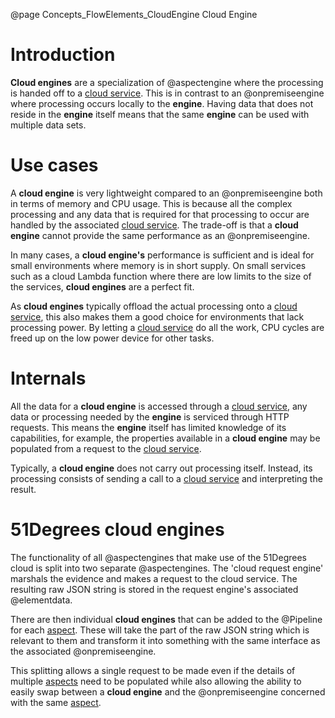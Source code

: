 @page Concepts_FlowElements_CloudEngine Cloud Engine

# Introduction

**Cloud engines** are a specialization of @aspectengine where the processing is handed off to a
[cloud service](@term{CloudService}). This is in contrast to an @onpremiseengine where processing 
occurs locally to the **engine**. Having data that does not reside
in the **engine** itself means that the same **engine** can be used with multiple data sets.

# Use cases

A **cloud engine** is very lightweight compared to an @onpremiseengine both in terms of memory and CPU usage.
This is because all the complex processing and any data that is required for that processing to occur are handled
by the associated [cloud service](@term{CloudService}). The trade-off is that a **cloud engine**
cannot provide the same performance as an @onpremiseengine.

In many cases, a **cloud engine's** performance is sufficient and is ideal for small environments where
memory is in short supply. On small services such as a cloud Lambda function where there are low limits to the size of
the services, **cloud engines** are a perfect fit.

As **cloud engines** typically offload the actual processing onto a [cloud service](@term{CloudService}), this
also makes them a good choice for environments that lack processing power. By letting a
[cloud service](@term{CloudService}) do all the work, CPU cycles are freed up on the low power device for other
tasks.

# Internals

All the data for a **cloud engine** is accessed through a [cloud service](@term{CloudService}), any data
or processing needed by the **engine** is serviced through HTTP requests. This means the **engine** itself
has limited knowledge of its capabilities, for example, the properties available in a **cloud engine** may be
populated from a request to the [cloud service](@term{CloudService}).

Typically, a **cloud engine** does not carry out processing itself. Instead, its processing consists of sending
a call to a [cloud service](@term{CloudService}) and interpreting the result.

# 51Degrees cloud engines

The functionality of all @aspectengines that make use of the 51Degrees cloud is split into two 
separate @aspectengines.
The 'cloud request engine' marshals the evidence and makes a request to the cloud service. The resulting
raw JSON string is stored in the request engine's associated @elementdata.

There are then individual **cloud engines** that can be added to the @Pipeline for each [aspect](@term{Aspect}). These will take
the part of the raw JSON string which is relevant to them and transform it into something with the same interface
as the associated @onpremiseengine.

This splitting allows a single request to be made even if the details of multiple [aspects](@term{Aspect}) need to be 
populated while also allowing the ability to easily swap between a **cloud engine** and the @onpremiseengine 
concerned with the same [aspect](@term{Aspect}).
